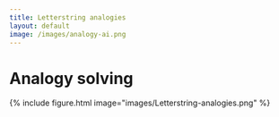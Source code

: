 ```yaml
---
title: Letterstring analogies
layout: default
image: /images/analogy-ai.png
---
```


# Analogy solving

{%
  include figure.html
  image="images/Letterstring-analogies.png"
%}
<!-- We are studying whether AI can generalize...

[👉 Participate in the task here](https://example.com/creativity-ai) -->
